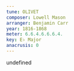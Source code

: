 ```yaml
---
tune: OLIVET
composer: Lowell Mason
arranger: Benjamin Carr
year: 1816-1868
meter: 6.6.4.6.6.6.4.
key: E♭ Major
anacrusis: 0
---
```

undefined